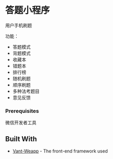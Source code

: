 

# 答题小程序

用户手机刷题

功能：

- 答题模式
- 背题模式
- 收藏本
- 错题本
- 排行榜
- 随机刷题
- 顺序刷题
- 多种法考题目
- 意见反馈

### Prerequisites

微信开发者工具

## Built With

* [Vant-Weapp](https://vant-contrib.gitee.io/vant-weapp/) - The front-end framework used
